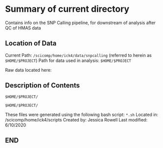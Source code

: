 # Summary of current directory

Contains info on the SNP Calling pipeline, for downstream of analysis after QC of HMAS data

## Location of Data

Current Path: `/scicomp/home/ick4/data/snpcalling`  (referred to herein as `$HOME/$PROJECT`)
Path for data used in analysis: `$HOME/$PROJECT`

Raw data located here:



## Description of Contents

`$HOME/$PROJECT/`

`$HOME/$PROJECT/`
	
These files were generated using the following bash script:
`*.sh`
Located in: /scicomp/home/ick4/scripts
Created by: Jessica Rowell
Last modified: 6/10/2020


## END
		
